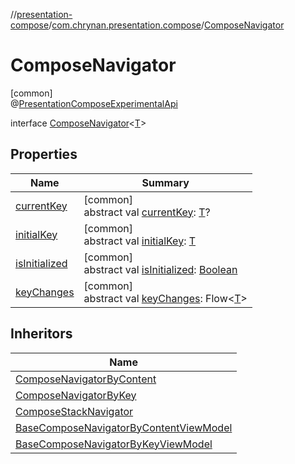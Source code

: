 //[presentation-compose](../../../index.md)/[com.chrynan.presentation.compose](../index.md)/[ComposeNavigator](index.md)

# ComposeNavigator

[common]\
@[PresentationComposeExperimentalApi](../-presentation-compose-experimental-api/index.md)

interface [ComposeNavigator](index.md)&lt;[T](index.md)&gt;

## Properties

| Name | Summary |
|---|---|
| [currentKey](current-key.md) | [common]<br>abstract val [currentKey](current-key.md): [T](index.md)? |
| [initialKey](initial-key.md) | [common]<br>abstract val [initialKey](initial-key.md): [T](index.md) |
| [isInitialized](is-initialized.md) | [common]<br>abstract val [isInitialized](is-initialized.md): [Boolean](https://kotlinlang.org/api/latest/jvm/stdlib/kotlin/-boolean/index.html) |
| [keyChanges](key-changes.md) | [common]<br>abstract val [keyChanges](key-changes.md): Flow&lt;[T](index.md)&gt; |

## Inheritors

| Name |
|---|
| [ComposeNavigatorByContent](../-compose-navigator-by-content/index.md) |
| [ComposeNavigatorByKey](../-compose-navigator-by-key/index.md) |
| [ComposeStackNavigator](../-compose-stack-navigator/index.md) |
| [BaseComposeNavigatorByContentViewModel](../-base-compose-navigator-by-content-view-model/index.md) |
| [BaseComposeNavigatorByKeyViewModel](../-base-compose-navigator-by-key-view-model/index.md) |
